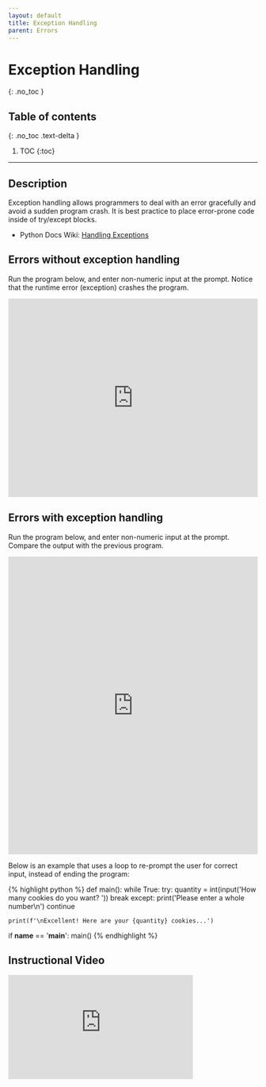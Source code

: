 ```yaml
---
layout: default
title: Exception Handling
parent: Errors
---
```


# Exception Handling
{: .no_toc }
## Table of contents
{: .no_toc .text-delta }

1. TOC
{:toc}

---

## Description
Exception handling allows programmers to deal with an error gracefully and avoid a sudden program crash. It is best practice to place error-prone code inside of try/except blocks. 
- Python Docs Wiki: [Handling Exceptions](https://wiki.python.org/moin/HandlingExceptions)

## Errors without exception handling
Run the program below, and enter non-numeric input at the prompt. Notice that the runtime error (exception) crashes the program.
<iframe height="400px" width="100%" src="https://repl.it/@bianca_ruiz/no-exception-handling?lite=true" scrolling="no" frameborder="no" allowtransparency="true" allowfullscreen="true" sandbox="allow-forms allow-pointer-lock allow-popups allow-same-origin allow-scripts allow-modals"></iframe>

## Errors with exception handling
Run the program below, and enter non-numeric input at the prompt. Compare the output with the previous program. 
<iframe height="600px" width="100%" src="https://repl.it/@bianca_ruiz/exception-handling?lite=true" scrolling="no" frameborder="no" allowtransparency="true" allowfullscreen="true" sandbox="allow-forms allow-pointer-lock allow-popups allow-same-origin allow-scripts allow-modals"></iframe>

Below is an example that uses a loop to re-prompt the user for correct input, instead of ending the program:

{% highlight python %}
def main():
    while True:
        try:
            quantity = int(input('How many cookies do you want? '))
            break
        except:
            print('Please enter a whole number\n')
            continue
            
    print(f'\nExcellent! Here are your {quantity} cookies...')
        
if __name__ == '__main__':
    main()
{% endhighlight %}

## Instructional Video
<iframe width="373" height="210" src="https://www.youtube.com/embed/HQqqNBZosn8" frameborder="0" allow="accelerometer; autoplay; clipboard-write; encrypted-media; gyroscope; picture-in-picture" allowfullscreen></iframe>
